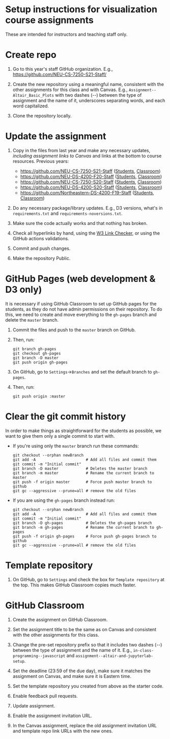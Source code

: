 # Setup instructions for visualization course assignments

These are intended for instructors and teaching staff only.

# Create repo

1. Go to this year's staff GitHub organization. E.g., https://github.com/NEU-CS-7250-S21-Staff/

1. Create the new repository using a meaningful name, consistent with the other assignments for this class and with Canvas. E.g., `Assignment--Altair_Basic_Plots` with two dashes (--) between the type of assignment and the name of it, underscores separating words, and each word capitalized.

1. Clone the repository locally.

# Update the assignment

1. Copy in the files from last year and make any necessary updates, *including assignment links to Canvas* and links at the bottom to course resources. Previous years:

    - https://github.com/NEU-CS-7250-S21-Staff ([Students](https://github.com/NEU-CS-7250-S21/), [Classroom](https://classroom.github.com/classrooms/77474805-neu-cs-7250-s21))
    - https://github.com/NEU-DS-4200-F20-Staff ([Students](https://github.com/NEU-DS-4200-F20), [Classroom](https://classroom.github.com/classrooms/70919440-neu-ds-4200-f20))
    - https://github.com/NEU-CS-7250-S20-Staff ([Students](https://github.com/NEU-CS-7250-S20), [Classroom](https://classroom.github.com/classrooms/58606575-neu-cs-7250-s20))
    - https://github.com/NEU-DS-4200-S20-Staff ([Students](https://github.com/NEU-DS-4200-S20), [Classroom](https://classroom.github.com/classrooms/58606354-neu-ds-4200-s20))
    - https://github.com/Northeastern-DS-4200-F19-Staff ([Students](https://github.com/Northeastern-DS-4200-F19
    ), [Classroom](https://classroom.github.com/classrooms/55023881-northeastern-ds-4200-f19))

1. Do any necessary package/library updates. E.g., D3 versions, what's in `requirements.txt` and `requirements-noversions.txt`.

1. Make sure the code actually works and that nothing has broken.

1. Check all hyperlinks by hand, using the [W3 Link Checker](https://validator.w3.org/checklink), or using the GitHub actions validations.

1. Commit and push changes.

1. Make the repository Public.

# GitHub Pages (web development & D3 only)

It is necessary if using GitHub Classroom to set up GitHub pages for the students, as they do not have admin permissions on their repository. To do this, we need to create and move everything to the `gh-pages` branch and delete the `master` branch.

1. Commit the files and push to the `master` branch on GitHub.

1. Then, run:

    ```
    git branch gh-pages
    git checkout gh-pages
    git branch -D master
    git push origin gh-pages
    ```

1. On GitHub, go to `Settings`->`Branches` and set the default branch to `gh-pages`.

1. Then, run:

    ```
    git push origin :master
    ```

# Clear the git commit history

In order to make things as straightforward for the students as possible, we want to give them only a single commit to start with.

* If you're using only the `master` branch run these commands:
    ```
    git checkout --orphan newBranch
    git add -A                      # Add all files and commit them
    git commit -m "Initial commit"
    git branch -D master            # Deletes the master branch
    git branch -m master            # Rename the current branch to master
    git push -f origin master       # Force push master branch to github
    git gc --aggressive --prune=all # remove the old files
    ```

* If you are using the `gh-pages` branch instead run:
    ```
    git checkout --orphan newBranch
    git add -A                      # Add all files and commit them
    git commit -m "Initial commit"
    git branch -D gh-pages          # Deletes the gh-pages branch
    git branch -m gh-pages          # Rename the current branch to gh-pages
    git push -f origin gh-pages     # Force push gh-pages branch to github
    git gc --aggressive --prune=all # remove the old files
    ```

# Template repository

1. On GitHub, go to `Settings` and check the box for `Template repository` at the top. This makes GitHub Classroom copies much faster.

# GitHub Classroom

1. Create the assignment on GitHub Classroom.

1. Set the assignment title to be the same as on Canvas and consistent with the other assignments for this class.

1. Change the pre-set repository prefix so that it includes two dashes (--) between the type of assignment and the name of it. E.g., `in-class-programming--javascript` and `assignment--altair-and-jupyterlab-setup`.

1. Set the deadline (23:59 of the due day), make sure it matches the assignment on Canvas, and make sure it is Eastern time.

1. Set the template repository you created from above as the starter code.

1. Enable feedback pull requests.

1. Update assignment.

1. Enable the assignment invitation URL.

1. In the Canvas assignment, replace the old assignment invitation URL and template repo link URLs with the new ones.